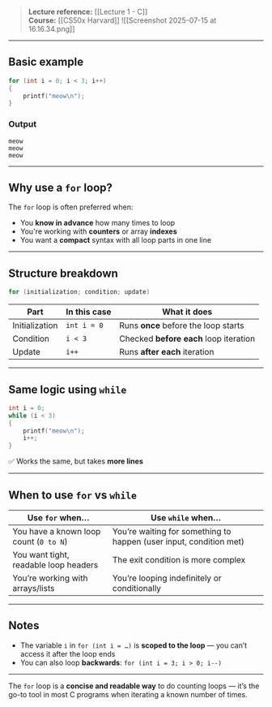 > **Lecture reference:** [[Lecture 1 - C]]  
> **Course:** [[CS50x Harvard]]
![[Screenshot 2025-07-15 at 16.16.34.png]]
---

## Basic example

```c
for (int i = 0; i < 3; i++)
{
    printf("meow\n");
}
```

### Output

```
meow
meow
meow
```

---

## Why use a `for` loop?

The `for` loop is often preferred when:

- You **know in advance** how many times to loop
- You're working with **counters** or array **indexes**
- You want a **compact** syntax with all loop parts in one line

---

## Structure breakdown

```c
for (initialization; condition; update)
```

| Part          | In this case         | What it does                            |
|---------------|----------------------|------------------------------------------|
| Initialization | `int i = 0`          | Runs **once** before the loop starts     |
| Condition      | `i < 3`              | Checked **before each** loop iteration   |
| Update         | `i++`                | Runs **after each** iteration            |

---

## Same logic using `while`

```c
int i = 0;
while (i < 3)
{
    printf("meow\n");
    i++;
}
```

✅ Works the same, but takes **more lines**

---

## When to use `for` vs `while`

| Use `for` when…                          | Use `while` when…                       |
|------------------------------------------|------------------------------------------|
| You have a known loop count (`0 to N`)   | You’re waiting for something to happen (user input, condition met) |
| You want tight, readable loop headers    | The exit condition is more complex       |
| You’re working with arrays/lists         | You’re looping indefinitely or conditionally |

---

## Notes

- The variable `i` in `for (int i = …)` is **scoped to the loop** — you can’t access it after the loop ends
- You can also loop **backwards**: `for (int i = 3; i > 0; i--)`

--- 

The `for` loop is a **concise and readable way** to do counting loops — it’s the go-to tool in most C programs when iterating a known number of times.